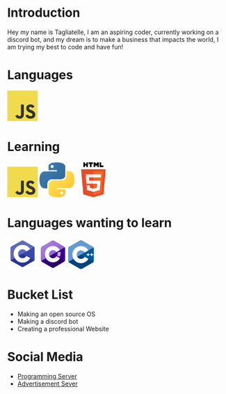 # Introduction

Hey my name is Tagliatelle, I am an aspiring coder, currently working on a discord bot, and my dream is to make a business that impacts the world, I am trying my best to code and have fun!
# Languages

<img src="JavaScript.png" height = 70/>

# Learning

<img src="JavaScript.png" height = 70/> <img src="Python.png" height = 80/> <img src="HTML.png" height = 80>

# Languages wanting to learn

<img src="C.png" height = 70/> <img src="C Sharp.png" height = 68/> <img src="Cpp.png" height = 66/>

# Bucket List

* Making an open source OS
* Making a discord bot
* Creating a professional Website

# Social Media

* [Programming Server](https://discord.gg/YNfAA8ppNT)
* [Advertisement Sever](https://discord.gg/5Rn4GjQAag)

